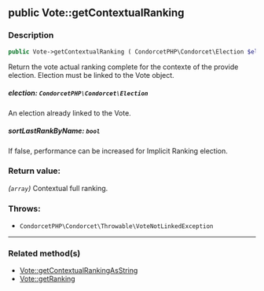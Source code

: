 ## public Vote::getContextualRanking

### Description    

```php
public Vote->getContextualRanking ( CondorcetPHP\Condorcet\Election $election [, bool $sortLastRankByName = true] ): array
```

Return the vote actual ranking complete for the contexte of the provide election. Election must be linked to the Vote object.
    

##### **election:** *```CondorcetPHP\Condorcet\Election```*   
An election already linked to the Vote.    


##### **sortLastRankByName:** *```bool```*   
If false, performance can be increased for Implicit Ranking election.    


### Return value:   

*(```array```)* Contextual full ranking.



### Throws:   

* ```CondorcetPHP\Condorcet\Throwable\VoteNotLinkedException```

---------------------------------------

### Related method(s)      

* [Vote::getContextualRankingAsString](../Vote%20Class/public%20Vote--getContextualRankingAsString.md)    
* [Vote::getRanking](../Vote%20Class/public%20Vote--getRanking.md)    
